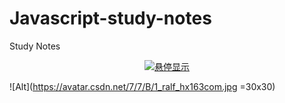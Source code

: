 # Javascript-study-notes
Study Notes


<div align="center">
    <a href="https://www.baidu.com">
        <img src="https://avatar.csdn.net/7/7/B/1_ralf_hx163com.jpg" title="悬停显示"/>
    </a>
</div>


![Alt](https://avatar.csdn.net/7/7/B/1_ralf_hx163com.jpg =30x30)
